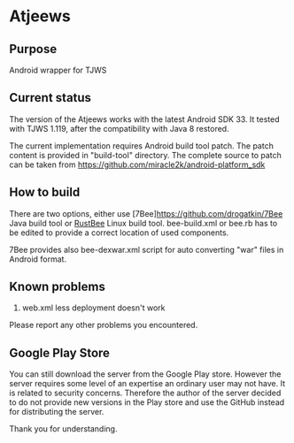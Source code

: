 # Atjeews

## Purpose
Android wrapper for TJWS

## Current status
The version of the Atjeews works with the latest Android SDK 33. It tested with TJWS 1.119,
after the compatibility with Java 8 restored. 

The current implementation requires Android build tool patch. The patch content is provided
in "build-tool" directory. The complete source to patch can be taken from https://github.com/miracle2k/android-platform_sdk

## How to build
There are two options, either use [7Bee]https://github.com/drogatkin/7Bee Java build tool
or [RustBee](https://github.com/drogatkin/rust_utilities)  Linux build tool. bee-build.xml or bee.rb has to be edited to provide
a correct location of used components.

7Bee provides also bee-dexwar.xml script for auto converting "war" files in Android format.

## Known problems
1. web.xml less deployment doesn't work

Please report any other problems you encountered.

## Google Play Store
You can still download the server from the Google Play store. However the server requires some level
of an expertise an ordinary user may not have. It is related to security concerns. Therefore the author
of the server decided to do not provide new versions in the Play store and use the GitHub instead for distributing the server.

Thank you for understanding.

